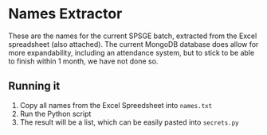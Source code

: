 # Names Extractor
These are the names for the current SPSGE batch, extracted from the Excel spreadsheet (also attached). 
The current MongoDB database does allow for more expandability, including an attendance system, but to stick to be able to finish within 1 month, we have not done so.

## Running it
1. Copy all names from the Excel Spreedsheet into ``names.txt``
2. Run the Python script
3. The result will be a list, which can be easily pasted into ``secrets.py``